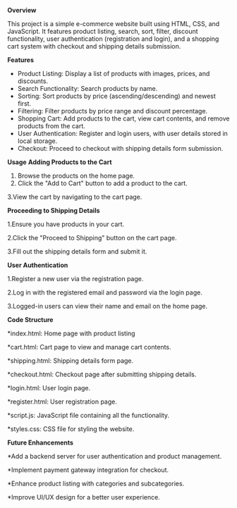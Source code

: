 **Overview**

This project is a simple e-commerce website built using HTML, CSS, and JavaScript. It features product listing, search, sort, filter, discount functionality, user authentication (registration and login), and a shopping cart system with checkout and shipping details submission.

**Features**

* Product Listing: Display a list of products with images, prices, and discounts.
* Search Functionality: Search products by name.
* Sorting: Sort products by price (ascending/descending) and newest first.
* Filtering: Filter products by price range and discount percentage.
* Shopping Cart: Add products to the cart, view cart contents, and remove products from the cart.
* User Authentication: Register and login users, with user details stored in local storage.
* Checkout: Proceed to checkout with shipping details form submission.

**Usage**
**Adding Products to the Cart**

1. Browse the products on the home page.
2. Click the "Add to Cart" button to add a product to the cart.

3.View the cart by navigating to the cart page.

**Proceeding to Shipping Details**

1.Ensure you have products in your cart.

2.Click the "Proceed to Shipping" button on the cart page.

3.Fill out the shipping details form and submit it.

**User Authentication**

1.Register a new user via the registration page.

2.Log in with the registered email and password via the login page.

3.Logged-in users can view their name and email on the home page.

**Code Structure** 

*index.html: Home page with product listing

*cart.html: Cart page to view and manage cart contents.

*shipping.html: Shipping details form page.

*checkout.html: Checkout page after submitting shipping details.

*login.html: User login page.

*register.html: User registration page.

*script.js: JavaScript file containing all the functionality.

*styles.css: CSS file for styling the website.

**Future Enhancements**

*Add a backend server for user authentication and product management.

*Implement payment gateway integration for checkout.

*Enhance product listing with categories and subcategories.

*Improve UI/UX design for a better user experience.
